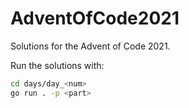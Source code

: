 # AdventOfCode2021

Solutions for the Advent of Code 2021.

Run the solutions with:
```bash
cd days/day_<num>
go run . -p <part>
```
